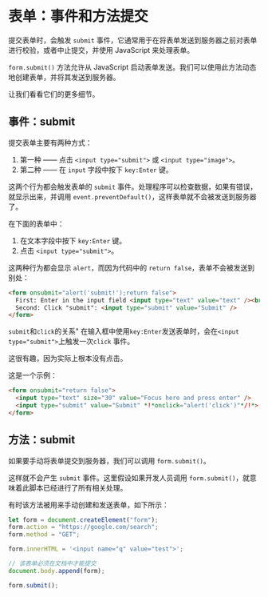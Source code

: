 # 表单：事件和方法提交

提交表单时，会触发 `submit` 事件，它通常用于在将表单发送到服务器之前对表单进行校验，或者中止提交，并使用 JavaScript 来处理表单。

`form.submit()` 方法允许从 JavaScript 启动表单发送。我们可以使用此方法动态地创建表单，并将其发送到服务器。

让我们看看它们的更多细节。

## 事件：submit

提交表单主要有两种方式：

1. 第一种 —— 点击 `<input type="submit">` 或 `<input type="image">`。
2. 第二种 —— 在 `input` 字段中按下 `key:Enter` 键。

这两个行为都会触发表单的 `submit` 事件。处理程序可以检查数据，如果有错误，就显示出来，并调用 `event.preventDefault()`，这样表单就不会被发送到服务器了。

在下面的表单中：

1. 在文本字段中按下 `key:Enter` 键。
2. 点击 `<input type="submit">`。

这两种行为都会显示 `alert`，而因为代码中的 `return false`，表单不会被发送到别处：

```html
<form onsubmit="alert('submit!');return false">
  First: Enter in the input field <input type="text" value="text" /><br />
  Second: Click "submit": <input type="submit" value="Submit" />
</form>
```

`submit`和`click`的关系" 在输入框中使用`key:Enter`发送表单时，会在`<input type="submit">`上触发一次`click` 事件。

这很有趣，因为实际上根本没有点击。

这是一个示例：

```html
<form onsubmit="return false">
  <input type="text" size="30" value="Focus here and press enter" />
  <input type="submit" value="Submit" *!*onclick="alert('click')"*/!*>
</form>
```

## 方法：submit

如果要手动将表单提交到服务器，我们可以调用 `form.submit()`。

这样就不会产生 `submit` 事件。这里假设如果开发人员调用 `form.submit()`，就意味着此脚本已经进行了所有相关处理。

有时该方法被用来手动创建和发送表单，如下所示：

```js
let form = document.createElement("form");
form.action = "https://google.com/search";
form.method = "GET";

form.innerHTML = '<input name="q" value="test">';

// 该表单必须在文档中才能提交
document.body.append(form);

form.submit();
```
